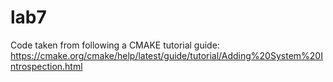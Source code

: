 # lab7
Code taken from following a CMAKE tutorial guide: https://cmake.org/cmake/help/latest/guide/tutorial/Adding%20System%20Introspection.html
